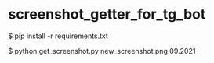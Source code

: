 # screenshot_getter_for_tg_bot

$ pip install -r requirements.txt

$ python get_screenshot.py new_screenshot.png 09.2021
